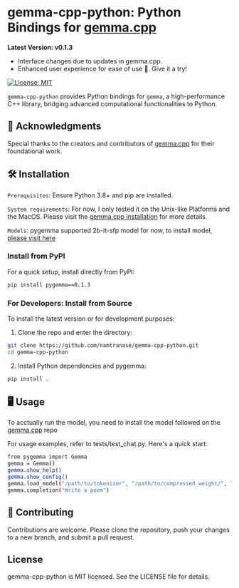 # gemma-cpp-python: Python Bindings for [gemma.cpp](https://github.com/google/gemma.cpp)

**Latest Version: v0.1.3**
- Interface changes due to updates in gemma.cpp.
- Enhanced user experience for ease of use 🙏. Give it a try!

[![License: MIT](https://img.shields.io/badge/license-MIT-blue.svg)](LICENSE)

`gemma-cpp-python` provides Python bindings for `gemma`, a high-performance C++ library, bridging advanced computational functionalities to Python.

## 🙏 Acknowledgments
Special thanks to the creators and contributors of [gemma.cpp](https://github.com/google/gemma.cpp) for their foundational work.


## 🛠 Installation
`Prerequisites`: Ensure Python 3.8+ and pip are installed.

`System requirements`: For now, I only tested it on the Unix-like Platforms and the MacOS. Please visit the [gemma.cpp installation](https://github.com/google/gemma.cpp?tab=readme-ov-file#system-requirements) for more details.

`Models`: pygemma supported 2b-it-sfp model for now, to install model, [please visit here](https://github.com/google/gemma.cpp?tab=readme-ov-file#step-1-obtain-model-weights-and-tokenizer-from-kaggle-or-hugging-face-hub)

### Install from PyPI
For a quick setup, install directly from PyPI:
```bash
pip install pygemma==0.1.3
```

### For Developers: Install from Source
To install the latest version or for development purposes:

1. Clone the repo and enter the directory:
```bash
git clone https://github.com/namtranase/gemma-cpp-python.git
cd gemma-cpp-python
```

2. Install Python dependencies and pygemma:
```bash
pip install .
```

## 🖥 Usage

To acctually run the model, you need to install the model followed on the [gemma.cpp](https://github.com/google/gemma.cpp?tab=readme-ov-file#step-1-obtain-model-weights-and-tokenizer-from-kaggle) repo

For usage examples, refer to tests/test_chat.py. Here's a quick start:
```bash
from pygemma import Gemma
gemma = Gemma()
gemma.show_help()
gemma.show_config()
gemma.load_model("/path/to/tokenizer", "/path/to/compressed_weight/", "model_type")
gemma.completion("Write a poem")
```

## 🤝 Contributing
Contributions are welcome. Please clone the repository, push your changes to a new branch, and submit a pull request.

## License
gemma-cpp-python is MIT licensed. See the LICENSE file for details.
